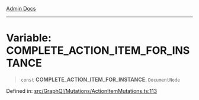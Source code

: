 [Admin Docs](/)

---

# Variable: COMPLETE_ACTION_ITEM_FOR_INSTANCE

> `const` **COMPLETE_ACTION_ITEM_FOR_INSTANCE**: `DocumentNode`

Defined in: [src/GraphQl/Mutations/ActionItemMutations.ts:113](https://github.com/PalisadoesFoundation/talawa-admin/blob/main/src/GraphQl/Mutations/ActionItemMutations.ts#L113)
